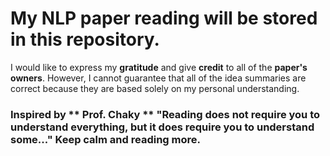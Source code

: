 # My NLP paper reading will be stored in this repository.
I would like to express my **gratitude** and give **credit** to all of the **paper's owners**. However, I cannot guarantee that all of the idea summaries are correct because they are based solely on my personal understanding.

### Inspired by ** Prof. Chaky ** "Reading does not require you to understand everything, but it does require you to understand some..." Keep calm and reading more.
